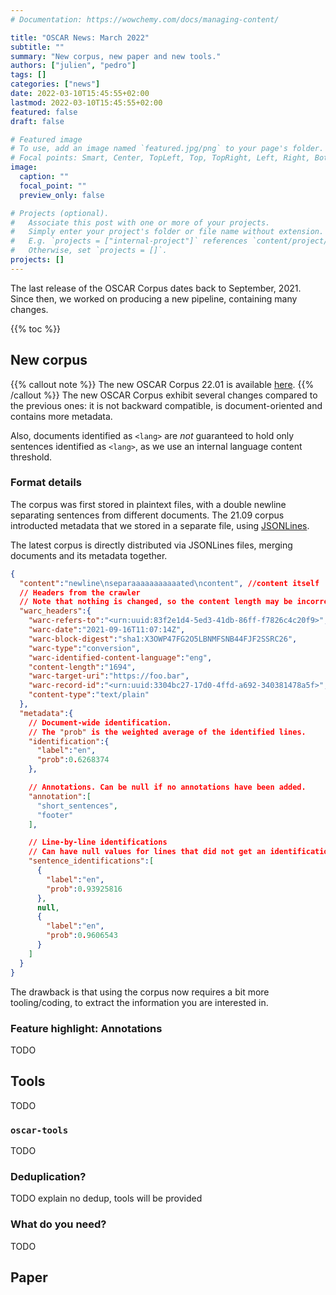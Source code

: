 ```yaml
---
# Documentation: https://wowchemy.com/docs/managing-content/

title: "OSCAR News: March 2022"
subtitle: ""
summary: "New corpus, new paper and new tools."
authors: ["julien", "pedro"]
tags: []
categories: ["news"]
date: 2022-03-10T15:45:55+02:00
lastmod: 2022-03-10T15:45:55+02:00
featured: false
draft: false

# Featured image
# To use, add an image named `featured.jpg/png` to your page's folder.
# Focal points: Smart, Center, TopLeft, Top, TopRight, Left, Right, BottomLeft, Bottom, BottomRight.
image:
  caption: ""
  focal_point: ""
  preview_only: false

# Projects (optional).
#   Associate this post with one or more of your projects.
#   Simply enter your project's folder or file name without extension.
#   E.g. `projects = ["internal-project"]` references `content/project/deep-learning/index.md`.
#   Otherwise, set `projects = []`.
projects: []
---
```


The last release of the OSCAR Corpus dates back to September, 2021. 
Since then, we worked on producing a new pipeline, containing many changes.


{{% toc %}}

## New corpus 

{{% callout note %}}
The new OSCAR Corpus 22.01 is available [here](oscar-v22-01).
{{% /callout %}}
The new OSCAR Corpus exhibit several changes compared to the previous ones: it is not backward compatible, is document-oriented and contains more metadata.

Also, documents identified as `<lang>` are *not* guaranteed to hold only sentences identified as `<lang>`, as we use an internal language content threshold. 
### Format details

The corpus was first stored in plaintext files, with a double newline separating sentences from different documents. The 21.09 corpus introducted metadata that we stored in a separate file, using [JSONLines](https://jsonlines.org/).

The latest corpus is directly distributed via JSONLines files, merging documents and its metadata together.

```json
{
  "content":"newline\nseparaaaaaaaaaaated\ncontent", //content itself
  // Headers from the crawler
  // Note that nothing is changed, so the content length may be incorrect.
  "warc_headers":{ 
    "warc-refers-to":"<urn:uuid:83f2e1d4-5ed3-41db-86ff-f7826c4c20f9>",
    "warc-date":"2021-09-16T11:07:14Z",
    "warc-block-digest":"sha1:X3OWP47FG2O5LBNMFSNB44FJF2SSRC26",
    "warc-type":"conversion",
    "warc-identified-content-language":"eng",
    "content-length":"1694",
    "warc-target-uri":"https://foo.bar",
    "warc-record-id":"<urn:uuid:3304bc27-17d0-4ffd-a692-340381478a5f>",
    "content-type":"text/plain"
  },
  "metadata":{
    // Document-wide identification.
    // The "prob" is the weighted average of the identified lines.
    "identification":{
      "label":"en",
      "prob":0.6268374
    },

    // Annotations. Can be null if no annotations have been added.
    "annotation":[
      "short_sentences",
      "footer"
    ],

    // Line-by-line identifications
    // Can have null values for lines that did not get an identification.
    "sentence_identifications":[
      {
        "label":"en",
        "prob":0.93925816
      },
      null,
      {
        "label":"en",
        "prob":0.9606543
      }
    ]
  }
}
```

The drawback is that using the corpus now requires a bit more tooling/coding, to extract the information you are interested in.

### Feature highlight: Annotations

TODO

## Tools

TODO

### `oscar-tools`

TODO

### Deduplication?

TODO explain no dedup, tools will be provided

### What do you need?

TODO

## Paper